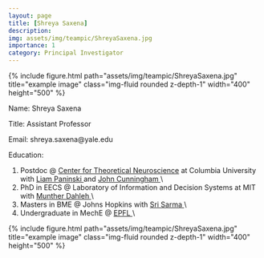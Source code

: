 ```yaml
---
layout: page
title: [Shreya Saxena]
description: 
img: assets/img/teampic/ShreyaSaxena.jpg
importance: 1
category: Principal Investigator
---
```

 <div class="container">
    <div class="row">        
        <div class="col-md-4 col-xs-12">
             {% include figure.html path="assets/img/teampic/ShreyaSaxena.jpg" title="example image" class="img-fluid rounded z-depth-1"  width="400"  height="500" %}
        </div>
        <p>Name: Shreya Saxena</p>
        <p>Title: Assistant Professor</p>
        <p>Email: shreya.saxena@yale.edu</p>
   </div>
</div> 

Education:
1. Postdoc @ <a href="https://ctn.zuckermaninstitute.columbia.edu/"> Center for Theoretical Neuroscience</a> at Columbia University with <a href="http://www.stat.columbia.edu/~liam/">Liam Paninski </a> and <a href="https://stat.columbia.edu/~cunningham/"> John Cunningham </a>\
2. PhD in EECS @ Laboratory of Information and Decision Systems at MIT with <a href="https://idss.mit.edu/staff/munther-dahleh/"> Munther Dahleh </a>\
3. Masters in BME @ Johns Hopkins with <a href="https://www.bme.jhu.edu/people/faculty/sridevi-v-sarma/"> Sri Sarma </a>\
4. Undergraduate in MechE @ <a href="https://www.epfl.ch/en/"> EPFL </a>\
  
<div class="row">
  <div class="col-sm mt-3 mt-md-0">
      {% include figure.html path="assets/img/teampic/ShreyaSaxena.jpg" title="example image" class="img-fluid rounded z-depth-1"  width="400"  height="500" %}
  </div>
</div>
